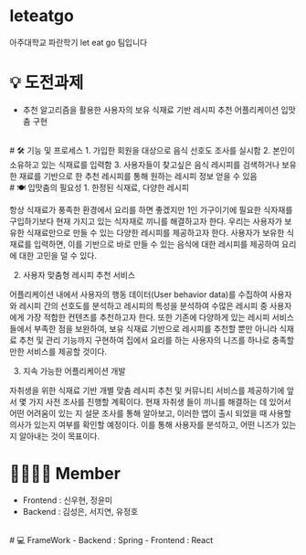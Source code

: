 # leteatgo
아주대학교 파란학기 let eat go 팀입니다

# 💡 도전과제
- 추천 알고리즘을 활용한 사용자의 보유 식재료 기반 레시피 추천 어플리케이션 입맛춤 구현
<br/> 
# 🛠 기능 및 프로세스
1. 가입한 회원을 대상으로 음식 선호도 조사를 실시함
2. 본인이 소유하고 있는 식재료를 입력함
3. 사용자들이 찾고싶은 음식 레시피를 검색하거나 보유한 재료를 기반으로 한 추천 레시피를 통해 원하는 레시피 정보 얻을 수 있음

<br/> 
# 🍽 입맛춤의 필요성
1. 한정된 식재료, 다양한 레시피

  항상 식재료가 풍족한 환경에서 요리를 하면 좋겠지만 1인 가구이기에 필요한 식자재를 구입하기보다 현재 가지고 있는 식자재로 끼니를 해결하고자 한다. 우리는 사용자가 보유한 식재료만으로 만들 수 있는 다양한 레시피를 제공하고자 한다. 사용자가 보유한 식재료를 입력하면, 이를 기반으로 바로 만들 수 있는 음식에 대한 레시피를 제공하여 요리에 대한 고민을 덜 수 있다. 

2. 사용자 맞춤형 레시피 추천 서비스
  
  어플리케이션 내에서 사용자의 행동 데이터(User behavior data)를 수집하여 사용자와 레시피 간의 선호도를 분석하고 레시피의 특성을 분석하여 수많은 레시피 중 사용자에게 가장 적합한 컨텐츠를 추천하고자 한다. 또한 기존에 다양하게 있는 레시피 서비스들에서 부족한 점을 보완하여, 보유 식재료 기반으로 레시피를 추천할 뿐만 아니라 식재료 추천 및 관리 기능까지 구현하여 집에서 요리를 하는 사용자의 니즈를 하나로 충족할 만한 서비스를 제공할 것이다. 

3. 지속 가능한 어플리케이션 개발

  자취생을 위한 식재료 기반 개별 맞춤 레시피 추천 및 커뮤니티 서비스를 제공하기에 앞서 몇 가지 사전 조사를 진행할 계획이다. 현재 자취생 들이 끼니를 해결하는 데 있어서 어떤 어려움이 있는 지 설문 조사를 통해 알아보고, 이러한 앱이 출시 되었을 때 사용할 의사가 있는지 여부를 확인할 예정이다. 이를 통해 사용자를 분석하고, 어떤 니즈가 있는지 알아내는 것이 목표이다.
<br/> 
# 👩‍👩‍👧‍👦 Member

- Frontend : 신우현, 정윤미
- Backend : 김성은, 서지연, 유정호
<br/> 
# 💻 FrameWork
- Backend : Spring
- Frontend : React
